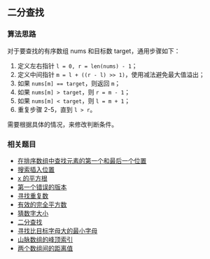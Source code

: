 ## 二分查找

### 算法思路
对于要查找的有序数组 nums 和目标数 target，通用步骤如下：
1. 定义左右指针 `l = 0, r = len(nums) - 1`；
2. 定义中间指针 `m = l + ((r - l) >> 1)`，使用减法避免最大值溢出；
3. 如果 `nums[m] == target`，则返回 `m`； 
4. 如果 `nums[m] > target`，则 `r = m - 1`；
5. 如果 `nums[m] < target`，则 `l = m + 1`；
6. 重复步骤 2-5，直到 `l > r`。

需要根据具体的情况，来修改判断条件。

### 相关题目
+ [在排序数组中查找元素的第一个和最后一个位置](../solutions/128/34.md)
+ [搜索插入位置](../solutions/128/35.md)
+ [x 的平方根](../solutions/128/69.md)
+ [第一个错误的版本](../solutions/384/278.md)
+ [寻找重复数](../solutions/384/287.md)
+ [有效的完全平方数](../solutions/384/367.md)
+ [猜数字大小](../solutions/384/374.md)
+ [二分查找](../solutions/768/704.md)
+ [寻找比目标字母大的最小字母](../solutions/768/744.md)
+ [山脉数组的峰顶索引](../solutions/896/852.md)
+ [两个数组间的距离值](../solutions/1408/1385.md)